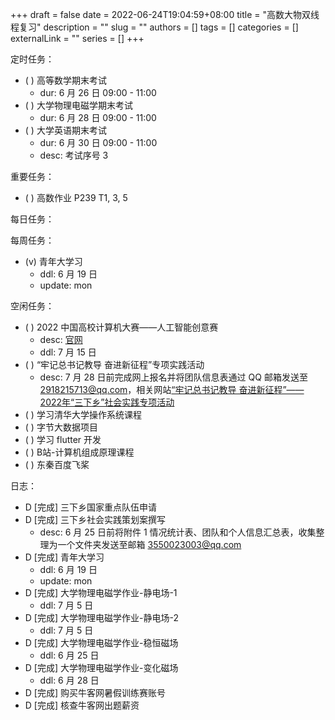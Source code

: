 +++ 
draft = false
date = 2022-06-24T19:04:59+08:00
title = "高数大物双线程复习"
description = ""
slug = ""
authors = []
tags = []
categories = []
externalLink = ""
series = []
+++

定时任务：
- ( ) 高等数学期末考试
	- dur: 6 月 26 日 09:00 - 11:00
- ( ) 大学物理电磁学期末考试
	- dur: 6 月 28 日 09:00 - 11:00
- ( ) 大学英语期末考试
	- dur: 6 月 30 日 09:00 - 11:00
	- desc: 考试序号 3

重要任务：
- ( ) 高数作业 P239 T1, 3, 5

每日任务：

每周任务：
- (v) 青年大学习
    - ddl: 6 月 19 日
    - update: mon

空闲任务：
- ( ) 2022 中国高校计算机大赛——人工智能创意赛
	- desc: [官网](http://aicontest.baidu.com/)
	- ddl: 7 月 15 日
- ( ) “牢记总书记教导 奋进新征程”专项实践活动
	- desc: 7 月 28 日前完成网上报名并将团队信息表通过 QQ 邮箱发送至 2918215713@qq.com，相关网站[“牢记总书记教导 奋进新征程”——2022年“三下乡”社会实践专项活动](https://t.m.youth.cn/transfer/index/url/sxx.youth.cn/sxxxt/xtsb/202206/t20220610_13761964.htm)
- ( ) 学习清华大学操作系统课程
- ( ) 字节大数据项目
- ( ) 学习 flutter 开发
- ( ) B站-计算机组成原理课程
- ( ) 东秦百度飞桨

日志：
- D [完成] 三下乡国家重点队伍申请
- D [完成] 三下乡社会实践策划案撰写
	- desc: 6 月 25 日前将附件 1 情况统计表、团队和个人信息汇总表，收集整理为一个文件夹发送至邮箱 3550023003@qq.com
- D [完成] 青年大学习
    - ddl: 6 月 19 日
    - update: mon
- D [完成] 大学物理电磁学作业-静电场-1
	- ddl: 7 月 5 日
- D [完成] 大学物理电磁学作业-静电场-2
	- ddl: 7 月 5 日
- D [完成] 大学物理电磁学作业-稳恒磁场
	- ddl: 6 月 25 日
- D [完成] 大学物理电磁学作业-变化磁场
	- ddl: 6 月 28 日
- D [完成] 购买牛客网暑假训练赛账号
- D [完成] 核查牛客网出题薪资
